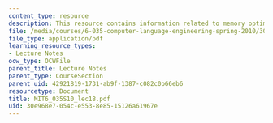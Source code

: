 ```yaml
---
content_type: resource
description: This resource contains information related to memory optimizations.
file: /media/courses/6-035-computer-language-engineering-spring-2010/30e968e7054ce5538e8515126a61967e_MIT6_035S10_lec18.pdf
file_type: application/pdf
learning_resource_types:
- Lecture Notes
ocw_type: OCWFile
parent_title: Lecture Notes
parent_type: CourseSection
parent_uid: 42921819-1731-ab9f-1387-c082c0b66eb6
resourcetype: Document
title: MIT6_035S10_lec18.pdf
uid: 30e968e7-054c-e553-8e85-15126a61967e
---
```

